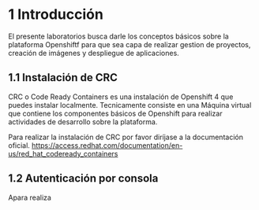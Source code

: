 # 1 Introducción

El presente laboratorios busca darle los conceptos básicos sobre la plataforma Openshiftf para que sea capa de realizar gestion de proyectos, creación de imágenes y despliegue de aplicaciones.



## 1.1 Instalación de CRC

CRC o Code Ready Containers es una instalación de Openshift 4 que puedes instalar localmente. Tecnicamente consiste en una Máquina virtual que contiene los componentes básicos de Openshift para realizar actividades de desarrollo sobre la plataforma.

Para realizar la instalación de CRC por favor diríjase a la documentación oficial.
https://access.redhat.com/documentation/en-us/red_hat_codeready_containers


## 1.2 Autenticación por consola
Apara realiza 






